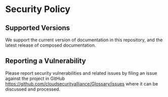 # Security Policy

## Supported Versions

We support the current version of documentation in this repository, and the latest release of composed documentation.

## Reporting a Vulnerability

Please report security vulnerabilities and related issues by filing an issue against the project in GitHub https://github.com/cloudsecurityalliance/Glossary/issues where it can be discussed and processed.
